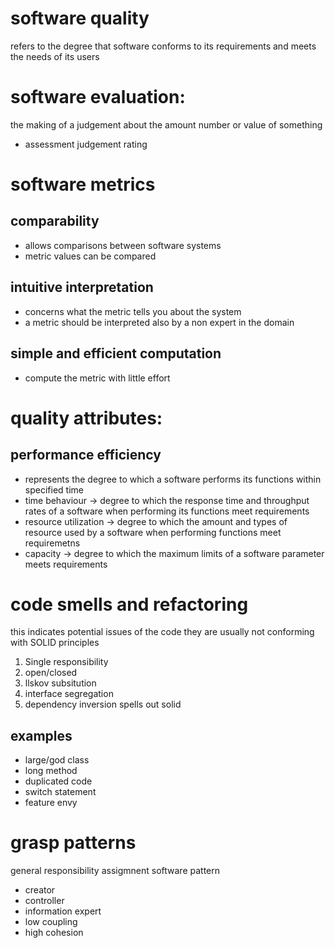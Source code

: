 # software quality 
refers to the degree that software conforms to its requirements and meets the needs of its users

# software evaluation:
the making of a judgement about the amount number or value of something 
- assessment judgement rating

# software metrics

## comparability 
- allows comparisons between software systems 
- metric values can be compared

## intuitive interpretation
- concerns what the metric tells you about the system 
- a metric should be interpreted also by a non expert in the domain 

## simple and efficient computation
- compute the metric with little effort 

# quality attributes:
## performance efficiency 

- represents the degree to which a software performs its functions within specified time 
- time behaviour -> degree to which the response time and throughput rates of a software when performing its functions meet requirements
- resource utilization -> degree to which the amount and types of resource used by a software when performing functions meet requiremetns
- capacity -> degree to which the maximum limits of a software parameter meets requirements


# code smells and refactoring
this indicates potential issues of the code
they are usually not conforming with SOLID principles

1. Single responsibility 
2. open/closed
3. llskov subsitution
4. interface segregation
5. dependency inversion
spells out solid 

## examples
- large/god class
- long method 
- duplicated code
- switch statement
- feature envy 

# grasp patterns
general 
responsibility 
assigmnent 
software 
pattern 

- creator 
- controller 
- information expert
- low coupling 
- high cohesion 


